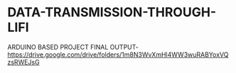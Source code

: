 # DATA-TRANSMISSION-THROUGH-LIFI
ARDUINO BASED PROJECT
FINAL OUTPUT- https://drive.google.com/drive/folders/1m8N3WvXmHl4WW3wuRABYoxVQzsRWEJsG
